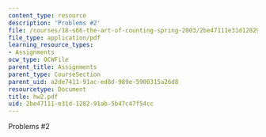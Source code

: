 ```yaml
---
content_type: resource
description: 'Problems #2'
file: /courses/18-s66-the-art-of-counting-spring-2003/2be47111e31d128291ab5b47c47f54cc_hw2.pdf
file_type: application/pdf
learning_resource_types:
- Assignments
ocw_type: OCWFile
parent_title: Assignments
parent_type: CourseSection
parent_uid: a2de7411-91ac-ed8d-989e-5900315a26d8
resourcetype: Document
title: hw2.pdf
uid: 2be47111-e31d-1282-91ab-5b47c47f54cc
---
```

Problems #2
